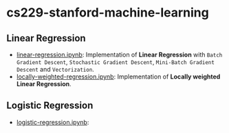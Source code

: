 # cs229-stanford-machine-learning

## Linear Regression
 - [linear-regression.ipynb](https://github.com/grecosalvatore/CS229-Stanford-Machine-Learning/blob/main/linear-regression/linear-regression.ipynb): Implementation of **Linear Regression** with `Batch Gradient Descent`, `Stochastic Gradient Descent`, `Mini-Batch Gradient Descent` and `Vectorization`.
 - [locally-weighted-regression.ipynb](https://github.com/grecosalvatore/CS229-Stanford-Machine-Learning/blob/main/linear-regression/locally-weighted-regression.ipynb): Implementation of **Locally weighted Linear Regression**.
  
## Logistic Regression
  - [logistic-regression.ipynb](https://github.com/grecosalvatore/CS229-Stanford-Machine-Learning/blob/main/logistic-regression/logistic-regression.ipynb):

